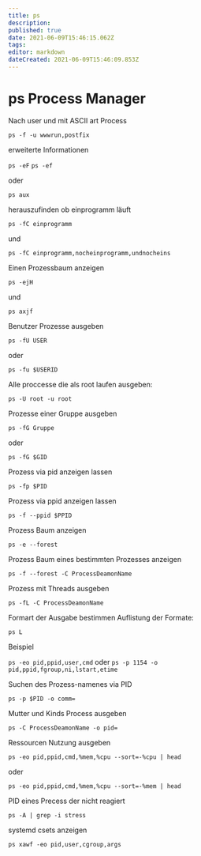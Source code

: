 ```yaml
---
title: ps
description: 
published: true
date: 2021-06-09T15:46:15.062Z
tags: 
editor: markdown
dateCreated: 2021-06-09T15:46:09.853Z
---
```


# ps Process Manager

Nach user und mit ASCII art Process

`ps -f -u wwwrun,postfix`

erweiterte Informationen

`ps -eF` `ps -ef`

oder

`ps aux`

herauszufinden ob einprogramm läuft

`ps -fC einprogramm`

und

`ps -fC einprogramm,nocheinprogramm,undnocheins`

Einen Prozessbaum anzeigen

`ps -ejH`

und

`ps axjf`

Benutzer Prozesse ausgeben

`ps -fU USER`

oder

`ps -fu $USERID`

Alle proccesse die als root laufen ausgeben:

`ps -U root -u root`

Prozesse einer Gruppe ausgeben

`ps -fG Gruppe`

oder

`ps -fG $GID`

Prozess via pid anzeigen lassen

`ps -fp $PID`

Prozess via ppid anzeigen lassen

`ps -f --ppid $PPID`

Prozess Baum anzeigen

`ps -e --forest`

Prozess Baum eines bestimmten Prozesses anzeigen

`ps -f --forest -C ProcessDeamonName`

Prozess mit Threads ausgeben

`ps -fL -C ProcessDeamonName`

Formart der Ausgabe bestimmen
Auflistung der Formate:

`ps L`

Beispiel

`ps -eo pid,ppid,user,cmd` oder  `ps -p 1154 -o pid,ppid,fgroup,ni,lstart,etime`

Suchen des Prozess-namenes via PID

`ps -p $PID -o comm=`

Mutter und Kinds Process ausgeben

`ps -C ProcessDeamonName -o pid=`

Ressourcen Nutzung ausgeben

`ps -eo pid,ppid,cmd,%mem,%cpu --sort=-%cpu | head`

oder

`ps -eo pid,ppid,cmd,%mem,%cpu --sort=-%mem | head`

PID eines Precess der nicht reagiert

`ps -A | grep -i stress`

systemd csets anzeigen

`ps xawf -eo pid,user,cgroup,args`
